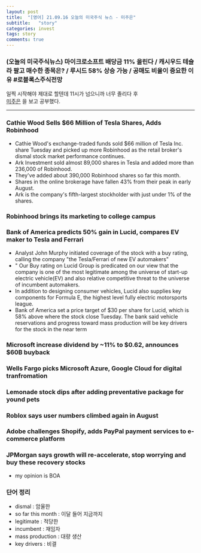 ```yaml
---
layout: post
title:  "[영어] 21.09.16 오늘의 미국주식 뉴스 - 미주은"
subtitle:   "story"
categories: invest
tags: story
comments: true
---
```


### (오늘의 미국주식뉴스) 마이크로소프트 배당금 11% 올린다 / 캐시우드 테슬라 팔고 매수한 종목은? / 루시드 58% 상승 가능 / 공매도 비율이 중요한 이유 #로블록스주식전망

일찍 시작해야 제대로 할텐데 11시가 넘으니까 너무 졸리다 후    
[미주은](https://www.youtube.com/watch?v=mjeq9TnZaew) 을 보고 공부했다.

---

### Cathie Wood Sells $66 Million of Tesla Shares, Adds Robinhood
- Cathie Wood's exchange-traded funds sold $66 million of Tesla Inc. share Tuesday and picked up more Robinhood as the retail broker's dismal stock market performance continues.
- Ark Investment sold almost 89,000 shares in Tesla and added more than 236,000 of Robinhood.
- They've added about 390,000 Robinhood shares so far this month.
- Shares in the online brokerage have fallen 43% from their peak in early August.
- Ark is the company's fifth-largest stockholder with just under 1% of the shares.

### Robinhood brings its marketing to college campus

### Bank of America predicts 50% gain in Lucid, compares EV maker to Tesla and Ferrari
- Analyst John Murphy initiated coverage of the stock with a buy rating, calling the company "the Tesla/Ferrari of new EV automakers"
- " Our Buy rating on Lucid Group is predicated on our view that the company is one of the most legitimate among the universe of start-up electric vehicle(EV) and also relative competitive threat to the universe of incumbent automakers.
- In addition to designing consumer vehicles, Lucid also supplies key components for Formula E, the highest level fully electric motorsports league.
- Bank of America set a price target of $30 per share for Lucid, which is 58% above where the stock close Tuesday. The bank said vehicle reservations and progress toward mass production will be key drivers for the stock in the near term

### Microsoft increase dividend by ~11% to $0.62, announces $60B buyback

### Wells Fargo picks Microsoft Azure, Google Cloud for digital tranfromation

### Lemonade stock dips after adding preventative package for yound pets

### Roblox says user numbers climbed again in August

### Adobe challenges Shopify, adds PayPal payment services to e-commerce platform

### JPMorgan says growth will re-accelerate, stop worrying and buy these recovery stocks
- my opinion is BOA


### 단어 정리
- dismal : 암울한
- so far this month : 이달 들어 지금까지
- legitimate : 적당한
- incumbent : 재임자
- mass production : 대량 생산
- key drivers : 비결
